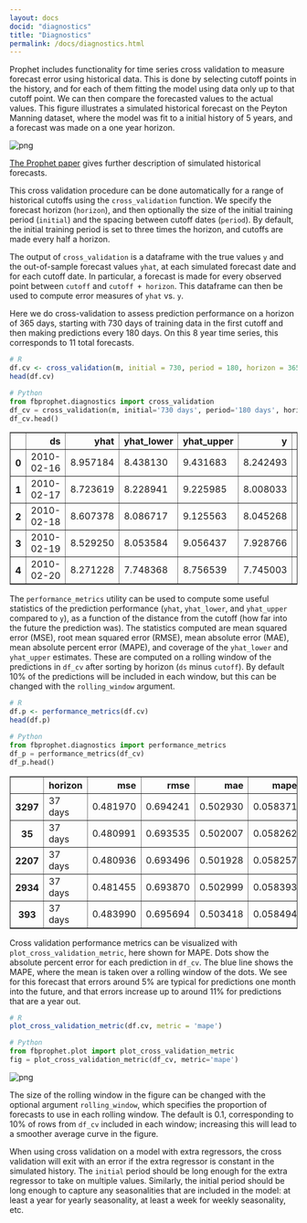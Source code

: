 ```yaml
---
layout: docs
docid: "diagnostics"
title: "Diagnostics"
permalink: /docs/diagnostics.html
---
```

Prophet includes functionality for time series cross validation to measure forecast error using historical data. This is done by selecting cutoff points in the history, and for each of them fitting the model using data only up to that cutoff point. We can then compare the forecasted values to the actual values. This figure illustrates a simulated historical forecast on the Peyton Manning dataset, where the model was fit to a initial history of 5 years, and a forecast was made on a one year horizon.

 
![png](/prophet/static/diagnostics_files/diagnostics_3_0.png) 


[The Prophet paper](https://peerj.com/preprints/3190.pdf) gives further description of simulated historical forecasts.

This cross validation procedure can be done automatically for a range of historical cutoffs using the `cross_validation` function. We specify the forecast horizon (`horizon`), and then optionally the size of the initial training period (`initial`) and the spacing between cutoff dates (`period`). By default, the initial training period is set to three times the horizon, and cutoffs are made every half a horizon.

The output of `cross_validation` is a dataframe with the true values `y` and the out-of-sample forecast values `yhat`, at each simulated forecast date and for each cutoff date. In particular, a forecast is made for every observed point between `cutoff` and `cutoff + horizon`. This dataframe can then be used to compute error measures of `yhat` vs. `y`.

Here we do cross-validation to assess prediction performance on a horizon of 365 days, starting with 730 days of training data in the first cutoff and then making predictions every 180 days. On this 8 year time series, this corresponds to 11 total forecasts.

```R
# R
df.cv <- cross_validation(m, initial = 730, period = 180, horizon = 365, units = 'days')
head(df.cv)
```
```python
# Python
from fbprophet.diagnostics import cross_validation
df_cv = cross_validation(m, initial='730 days', period='180 days', horizon = '365 days')
df_cv.head()
```



<div>
<style scoped>
    .dataframe tbody tr th:only-of-type {
        vertical-align: middle;
    }

    .dataframe tbody tr th {
        vertical-align: top;
    }

    .dataframe thead th {
        text-align: right;
    }
</style>
<table border="1" class="dataframe">
  <thead>
    <tr style="text-align: right;">
      <th></th>
      <th>ds</th>
      <th>yhat</th>
      <th>yhat_lower</th>
      <th>yhat_upper</th>
      <th>y</th>
      <th>cutoff</th>
    </tr>
  </thead>
  <tbody>
    <tr>
      <th>0</th>
      <td>2010-02-16</td>
      <td>8.957184</td>
      <td>8.438130</td>
      <td>9.431683</td>
      <td>8.242493</td>
      <td>2010-02-15</td>
    </tr>
    <tr>
      <th>1</th>
      <td>2010-02-17</td>
      <td>8.723619</td>
      <td>8.228941</td>
      <td>9.225985</td>
      <td>8.008033</td>
      <td>2010-02-15</td>
    </tr>
    <tr>
      <th>2</th>
      <td>2010-02-18</td>
      <td>8.607378</td>
      <td>8.086717</td>
      <td>9.125563</td>
      <td>8.045268</td>
      <td>2010-02-15</td>
    </tr>
    <tr>
      <th>3</th>
      <td>2010-02-19</td>
      <td>8.529250</td>
      <td>8.053584</td>
      <td>9.056437</td>
      <td>7.928766</td>
      <td>2010-02-15</td>
    </tr>
    <tr>
      <th>4</th>
      <td>2010-02-20</td>
      <td>8.271228</td>
      <td>7.748368</td>
      <td>8.756539</td>
      <td>7.745003</td>
      <td>2010-02-15</td>
    </tr>
  </tbody>
</table>
</div>



The `performance_metrics` utility can be used to compute some useful statistics of the prediction performance (`yhat`, `yhat_lower`, and `yhat_upper` compared to `y`), as a function of the distance from the cutoff (how far into the future the prediction was). The statistics computed are mean squared error (MSE), root mean squared error (RMSE), mean absolute error (MAE), mean absolute percent error (MAPE), and coverage of the `yhat_lower` and `yhat_upper` estimates. These are computed on a rolling window of the predictions in `df_cv` after sorting by horizon (`ds` minus `cutoff`). By default 10% of the predictions will be included in each window, but this can be changed with the `rolling_window` argument.

```R
# R
df.p <- performance_metrics(df.cv)
head(df.p)
```
```python
# Python
from fbprophet.diagnostics import performance_metrics
df_p = performance_metrics(df_cv)
df_p.head()
```



<div>
<style scoped>
    .dataframe tbody tr th:only-of-type {
        vertical-align: middle;
    }

    .dataframe tbody tr th {
        vertical-align: top;
    }

    .dataframe thead th {
        text-align: right;
    }
</style>
<table border="1" class="dataframe">
  <thead>
    <tr style="text-align: right;">
      <th></th>
      <th>horizon</th>
      <th>mse</th>
      <th>rmse</th>
      <th>mae</th>
      <th>mape</th>
      <th>coverage</th>
    </tr>
  </thead>
  <tbody>
    <tr>
      <th>3297</th>
      <td>37 days</td>
      <td>0.481970</td>
      <td>0.694241</td>
      <td>0.502930</td>
      <td>0.058371</td>
      <td>0.673367</td>
    </tr>
    <tr>
      <th>35</th>
      <td>37 days</td>
      <td>0.480991</td>
      <td>0.693535</td>
      <td>0.502007</td>
      <td>0.058262</td>
      <td>0.675879</td>
    </tr>
    <tr>
      <th>2207</th>
      <td>37 days</td>
      <td>0.480936</td>
      <td>0.693496</td>
      <td>0.501928</td>
      <td>0.058257</td>
      <td>0.675879</td>
    </tr>
    <tr>
      <th>2934</th>
      <td>37 days</td>
      <td>0.481455</td>
      <td>0.693870</td>
      <td>0.502999</td>
      <td>0.058393</td>
      <td>0.675879</td>
    </tr>
    <tr>
      <th>393</th>
      <td>37 days</td>
      <td>0.483990</td>
      <td>0.695694</td>
      <td>0.503418</td>
      <td>0.058494</td>
      <td>0.675879</td>
    </tr>
  </tbody>
</table>
</div>



Cross validation performance metrics can be visualized with `plot_cross_validation_metric`, here shown for MAPE. Dots show the absolute percent error for each prediction in `df_cv`. The blue line shows the MAPE, where the mean is taken over a rolling window of the dots. We see for this forecast that errors around 5% are typical for predictions one month into the future, and that errors increase up to around 11% for predictions that are a year out.

```R
# R
plot_cross_validation_metric(df.cv, metric = 'mape')
```
```python
# Python
from fbprophet.plot import plot_cross_validation_metric
fig = plot_cross_validation_metric(df_cv, metric='mape')
```
 
![png](/prophet/static/diagnostics_files/diagnostics_12_0.png) 


The size of the rolling window in the figure can be changed with the optional argument `rolling_window`, which specifies the proportion of forecasts to use in each rolling window. The default is 0.1, corresponding to 10% of rows from `df_cv` included in each window; increasing this will lead to a smoother average curve in the figure.

When using cross validation on a model with extra regressors, the cross validation will exit with an error if the extra regressor is constant in the simulated history. The `initial` period should be long enough for the extra regressor to take on multiple values. Similarly, the initial period should be long enough to capture any seasonalities that are included in the model: at least a year for yearly seasonality, at least a week for weekly seasonality, etc.
